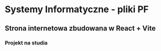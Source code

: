 # Systemy Informatyczne - pliki PF
## Strona internetowa zbudowana w React + Vite
### Projekt na studia
